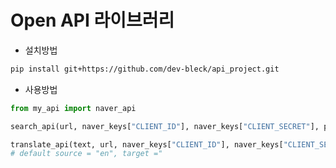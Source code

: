 # Open API 라이브러리
- 설치방법
```bash
pip install git+https://github.com/dev-bleck/api_project.git
```

- 사용방법
```python
from my_api import naver_api

search_api(url, naver_keys["CLIENT_ID"], naver_keys["CLIENT_SECRET"], params = params)

translate_api(text, url, naver_keys["CLIENT_ID"], naver_keys["CLIENT_SECRET"]) 
# default source = "en", target ="


```
